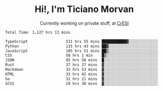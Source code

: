 <h1 align="center">Hi!, I'm Ticiano Morvan</h1>
<p align="center">Currently working on private stuff, at <a href="https://cresi.com.ar" target="_blank">CrESI</a></p>

<!--START_SECTION:waka-->

```txt
Total Time: 1,127 hrs 13 mins

TypeScript                 531 hrs 55 mins ███████████▓░░░░░░░░░░░░░   47.19 %
Python                     115 hrs 43 mins ██▓░░░░░░░░░░░░░░░░░░░░░░   10.27 %
JavaScript                 105 hrs 51 mins ██▒░░░░░░░░░░░░░░░░░░░░░░   09.39 %
CSS                        58 hrs 1 min    █▒░░░░░░░░░░░░░░░░░░░░░░░   05.15 %
JSON                       45 hrs 58 mins  █░░░░░░░░░░░░░░░░░░░░░░░░   04.08 %
Rust                       37 hrs 27 mins  ▓░░░░░░░░░░░░░░░░░░░░░░░░   03.32 %
Markdown                   33 hrs 53 mins  ▓░░░░░░░░░░░░░░░░░░░░░░░░   03.01 %
HTML                       33 hrs 42 mins  ▓░░░░░░░░░░░░░░░░░░░░░░░░   02.99 %
Go                         31 hrs 21 mins  ▓░░░░░░░░░░░░░░░░░░░░░░░░   02.78 %
SCSS                       29 hrs 30 mins  ▓░░░░░░░░░░░░░░░░░░░░░░░░   02.62 %
```

<!--END_SECTION:waka-->
